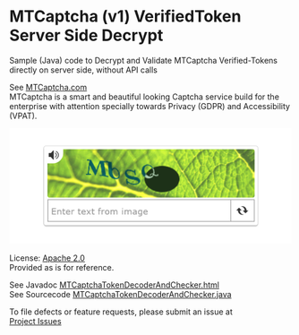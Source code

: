 # MTCaptcha (v1) VerifiedToken Server Side Decrypt
Sample (Java) code to Decrypt and Validate MTCaptcha Verified-Tokens directly on server side, without API calls

See [MTCaptcha.com](https://www.mtcaptcha.com/) <br >
MTCaptcha is a smart and beautiful looking Captcha service build for the enterprise with attention specially towards Privacy (GDPR) and Accessibility (VPAT).  

![MTCaptcha Sample Screenshot 01](./_www/assets/sample-01.png?raw=true)


License: [Apache 2.0](https://github.com/mtcaptcha-public/MTCaptcha-Direct-Token-Decryption/blob/master/LICENSE) <br>
Provided as is for reference. 


See Javadoc
<a href="https://mtcaptcha-public.github.io/MTCaptcha-Direct-Token-Decryption/mtcaptcha-v1-token-decrypt/javadoc/com/mtcap/v1/verifiedtoken/customerdecoder/MTCaptchaTokenDecoderAndChecker.html" > MTCaptchaTokenDecoderAndChecker.html </a> <br>
See Sourcecode
<a href="https://github.com/mtcaptcha-public/mtcaptcha-v1-token-decrypt/blob/master/mtcaptcha-v1-token-decrypt/src/java/com/mtcap/v1/verifiedtoken/customerdecoder/MTCaptchaTokenDecoderAndChecker.java"> MTCaptchaTokenDecoderAndChecker.java </a>


To file defects or feature requests, please submit an issue at <br >
[Project Issues](https://github.com/mtcaptcha-public/MTCaptcha-Direct-Token-Decryption/issues) <br >
